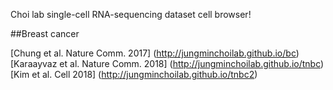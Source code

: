 Choi lab single-cell RNA-sequencing dataset cell browser!

##Breast cancer

[Chung et al. Nature Comm. 2017] (http://jungminchoilab.github.io/bc)
[Karaayvaz et al. Nature Comm. 2018] (http://jungminchoilab.github.io/tnbc)
[Kim et al. Cell 2018] (http://jungminchoilab.github.io/tnbc2)
